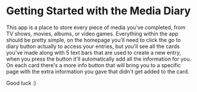 # Getting Started with the Media Diary
This app is a place to store every piece of media you've completed, from TV shows, movies, albums, or video games. Everything within the app should be pretty simple, on the homepage you'll need to click the go to diary button actually to access your entries, but you'll see all the cards you've made along with 5  text bars that are used to create a new entry, when you press the button it'll automatically add all the information for you. On each card there's a more info button that will bring you to a specific page with the extra information you gave that didn't get added to the card.

Good luck :)
